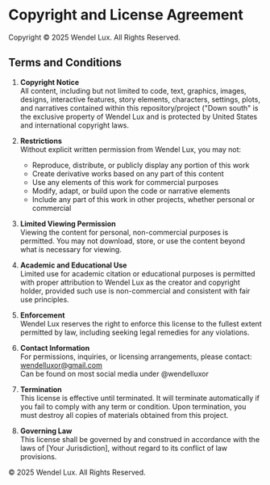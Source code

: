 # Copyright and License Agreement

Copyright © 2025 Wendel Lux. All Rights Reserved.

## Terms and Conditions

1. **Copyright Notice**  
   All content, including but not limited to code, text, graphics, images, designs, interactive features, story elements, characters, settings, plots, and narratives contained within this repository/project ("Down south" is the exclusive property of Wendel Lux and is protected by United States and international copyright laws.

2. **Restrictions**  
   Without explicit written permission from Wendel Lux, you may not:
   - Reproduce, distribute, or publicly display any portion of this work
   - Create derivative works based on any part of this content
   - Use any elements of this work for commercial purposes
   - Modify, adapt, or build upon the code or narrative elements
   - Include any part of this work in other projects, whether personal or commercial

3. **Limited Viewing Permission**  
   Viewing the content for personal, non-commercial purposes is permitted. You may not download, store, or use the content beyond what is necessary for viewing.

4. **Academic and Educational Use**  
   Limited use for academic citation or educational purposes is permitted with proper attribution to Wendel Lux as the creator and copyright holder, provided such use is non-commercial and consistent with fair use principles.

5. **Enforcement**  
   Wendel Lux reserves the right to enforce this license to the fullest extent permitted by law, including seeking legal remedies for any violations.

6. **Contact Information**  
   For permissions, inquiries, or licensing arrangements, please contact:  
   wendelluxor@gmail.com  
   Can be found on most social media under @wendelluxor

7. **Termination**  
   This license is effective until terminated. It will terminate automatically if you fail to comply with any term or condition. Upon termination, you must destroy all copies of materials obtained from this project.

8. **Governing Law**  
   This license shall be governed by and construed in accordance with the laws of [Your Jurisdiction], without regard to its conflict of law provisions.

© 2025 Wendel Lux. All Rights Reserved.
